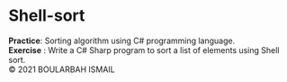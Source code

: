 # Shell-sort
<b>Practice</b>: Sorting algorithm using C# programming language.
<br>
<b>Exercise</b> : Write a C# Sharp program to sort a list of elements using Shell sort.
<br>
&copy; 2021 BOULARBAH ISMAIL
